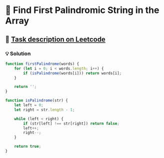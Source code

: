 # 📝 Find First Palindromic String in the Array

## 🔗 [Task description on Leetcode](https://leetcode.com/problems/find-first-palindromic-string-in-the-array/description/?envType=problem-list-v2&envId=two-pointers)

### 💡 Solution

```js
function firstPalindrome(words) {
	for (let i = 0; i < words.length; i++) {
		if (isPalindrome(words[i])) return words[i];
	}

	return '';
}

function isPalindrome(str) {
	let left = 0;
	let right = str.length - 1;

	while (left < right) {
		if (str[left] !== str[right]) return false;
		left++;
		right--;
	}

	return true;
}
```
